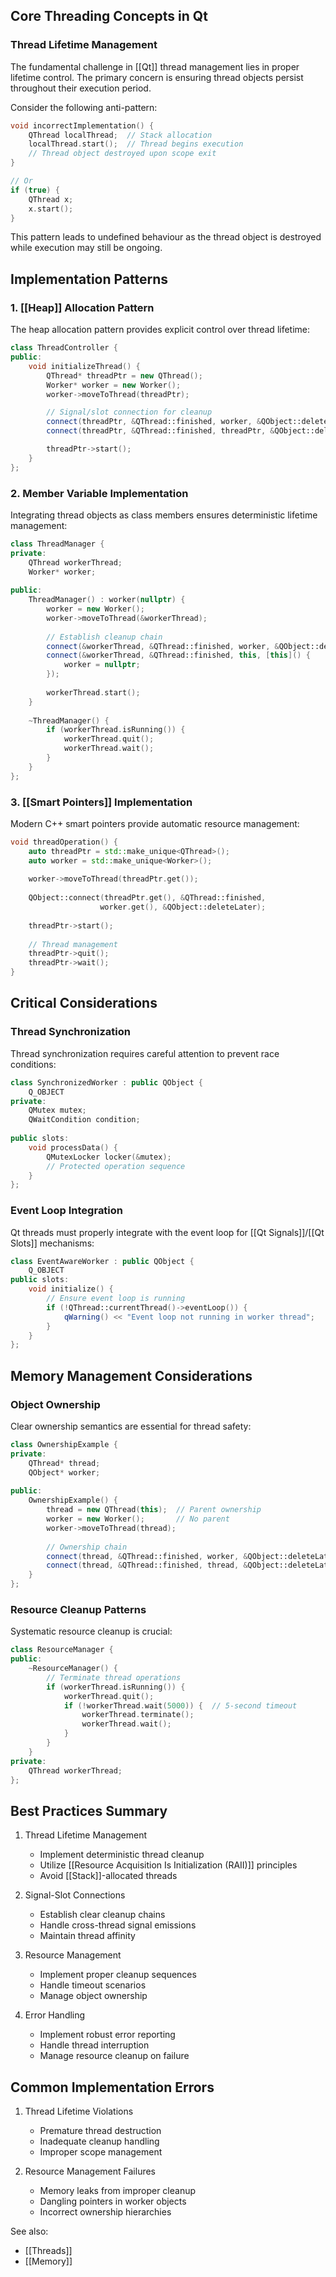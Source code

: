 ## Core Threading Concepts in Qt

### Thread Lifetime Management

The fundamental challenge in [[Qt]] thread management lies in proper lifetime control. The primary concern is ensuring thread objects persist throughout their execution period. 

Consider the following anti-pattern:

```cpp
void incorrectImplementation() {
    QThread localThread;  // Stack allocation
    localThread.start();  // Thread begins execution
    // Thread object destroyed upon scope exit
}

// Or
if (true) {
	QThread x;
	x.start();
}
```

This pattern leads to undefined behaviour as the thread object is destroyed while execution may still be ongoing.

## Implementation Patterns

### 1. [[Heap]] Allocation Pattern

The heap allocation pattern provides explicit control over thread lifetime:

```cpp
class ThreadController {
public:
    void initializeThread() {
        QThread* threadPtr = new QThread();
        Worker* worker = new Worker();
        worker->moveToThread(threadPtr);

        // Signal/slot connection for cleanup
        connect(threadPtr, &QThread::finished, worker, &QObject::deleteLater);
        connect(threadPtr, &QThread::finished, threadPtr, &QObject::deleteLater);

        threadPtr->start();
    }
};
```

### 2. Member Variable Implementation

Integrating thread objects as class members ensures deterministic lifetime management:

```cpp
class ThreadManager {
private:
    QThread workerThread;
    Worker* worker;
    
public:
    ThreadManager() : worker(nullptr) {
        worker = new Worker();
        worker->moveToThread(&workerThread);
        
        // Establish cleanup chain
        connect(&workerThread, &QThread::finished, worker, &QObject::deleteLater);
        connect(&workerThread, &QThread::finished, this, [this]() {
            worker = nullptr;
        });
        
        workerThread.start();
    }
    
    ~ThreadManager() {
        if (workerThread.isRunning()) {
            workerThread.quit();
            workerThread.wait();
        }
    }
};
```

### 3. [[Smart Pointers]] Implementation

Modern C++ smart pointers provide automatic resource management:

```cpp
void threadOperation() {
    auto threadPtr = std::make_unique<QThread>();
    auto worker = std::make_unique<Worker>();
    
    worker->moveToThread(threadPtr.get());
    
    QObject::connect(threadPtr.get(), &QThread::finished,
                    worker.get(), &QObject::deleteLater);
    
    threadPtr->start();
    
    // Thread management
    threadPtr->quit();
    threadPtr->wait();
}
```

## Critical Considerations

### Thread Synchronization

Thread synchronization requires careful attention to prevent race conditions:

```cpp
class SynchronizedWorker : public QObject {
    Q_OBJECT
private:
    QMutex mutex;
    QWaitCondition condition;
    
public slots:
    void processData() {
        QMutexLocker locker(&mutex);
        // Protected operation sequence
    }
};
```

### Event Loop Integration

Qt threads must properly integrate with the event loop for [[Qt Signals]]/[[Qt Slots]] mechanisms:

```cpp
class EventAwareWorker : public QObject {
    Q_OBJECT
public slots:
    void initialize() {
        // Ensure event loop is running
        if (!QThread::currentThread()->eventLoop()) {
            qWarning() << "Event loop not running in worker thread";
        }
    }
};
```

## Memory Management Considerations

### Object Ownership

Clear ownership semantics are essential for thread safety:

```cpp
class OwnershipExample {
private:
    QThread* thread;
    QObject* worker;
    
public:
    OwnershipExample() {
        thread = new QThread(this);  // Parent ownership
        worker = new Worker();       // No parent
        worker->moveToThread(thread);
        
        // Ownership chain
        connect(thread, &QThread::finished, worker, &QObject::deleteLater);
        connect(thread, &QThread::finished, thread, &QObject::deleteLater);
    }
};
```

### Resource Cleanup Patterns

Systematic resource cleanup is crucial:

```cpp
class ResourceManager {
public:
    ~ResourceManager() {
        // Terminate thread operations
        if (workerThread.isRunning()) {
            workerThread.quit();
            if (!workerThread.wait(5000)) {  // 5-second timeout
                workerThread.terminate();
                workerThread.wait();
            }
        }
    }
private:
    QThread workerThread;
};
```

## Best Practices Summary

1. Thread Lifetime Management
   - Implement deterministic thread cleanup
   - Utilize [[Resource Acquisition Is Initialization (RAII)]] principles
   - Avoid [[Stack]]-allocated threads

2. Signal-Slot Connections
   - Establish clear cleanup chains
   - Handle cross-thread signal emissions
   - Maintain thread affinity

3. Resource Management
   - Implement proper cleanup sequences
   - Handle timeout scenarios
   - Manage object ownership

4. Error Handling
   - Implement robust error reporting
   - Handle thread interruption
   - Manage resource cleanup on failure

## Common Implementation Errors

1. Thread Lifetime Violations
   - Premature thread destruction
   - Inadequate cleanup handling
   - Improper scope management

2. Resource Management Failures
   - Memory leaks from improper cleanup
   - Dangling pointers in worker objects
   - Incorrect ownership hierarchies


See also:
- [[Threads]]
- [[Memory]]